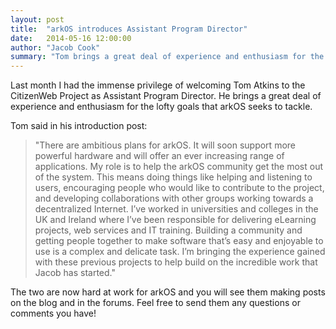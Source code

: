 ```yaml
---
layout: post
title:  "arkOS introduces Assistant Program Director"
date:   2014-05-16 12:00:00
author: "Jacob Cook"
summary: "Tom brings a great deal of experience and enthusiasm for the lofty goals that arkOS seeks to tackle."
---
```

Last month I had the immense privilege of welcoming Tom Atkins to the CitizenWeb Project as Assistant Program Director. He brings a great deal of experience and enthusiasm for the lofty goals that arkOS seeks to tackle.

Tom said in his introduction post:

> "There are ambitious plans for arkOS. It will soon support more powerful hardware and will offer an ever increasing range of applications. My role is to help the arkOS community get the most out of the system. This means doing things like helping and listening to users, encouraging people who would like to contribute to the project, and developing collaborations with other groups working towards a decentralized Internet. I’ve worked in universities and colleges in the UK and Ireland where I’ve been responsible for delivering eLearning projects, web services and IT training. Building a community and getting people together to make software that’s easy and enjoyable to use is a complex and delicate task. I’m bringing the experience gained with these previous projects to help build on the incredible work that Jacob has started."

The two are now hard at work for arkOS and you will see them making posts on the blog and in the forums. Feel free to send them any questions or comments you have!
